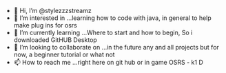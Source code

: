 - 👋 Hi, I’m @stylezzzstreamz
- 👀 I’m interested in ...learning how to code with java, in general to help make plug ins for osrs
- 🌱 I’m currently learning ...Where to start and how to begin, So i downloaded GitHUB Desktop
- 💞️ I’m looking to collaborate on ...in the future any and all projects but for now, a beginner tutorial or what not
- 📫 How to reach me ...right here on git hub or in game OSRS - k1 D

<!---
stylezzzstreamz/stylezzzstreamz is a ✨ special ✨ repository because its `README.md` (this file) appears on your GitHub profile.
You can click the Preview link to take a look at your changes.
--->
